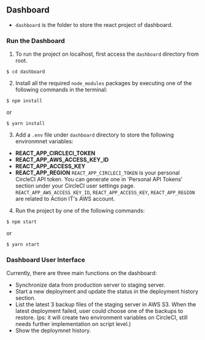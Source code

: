 ## Dashboard
- `dashboard` is the folder to store the react project of dashboard.

### Run the Dashboard
1. To run the project on localhost, first access the `dashboard` directory from root.
```console
$ cd dashboard
```
2. Install all the required `node_modules` packages by executing one of the following commands in the terminal:
```console
$ npm install 
```
or 

```console
$ yarn install 
```

3. Add a `.env` file under  `dashboard` directory to store the following environmnet variables:
  - __REACT_APP_CIRCLECI_TOKEN__
  - __REACT_APP_AWS_ACCESS_KEY_ID__
  - __REACT_APP_ACCESS_KEY__
  - __REACT_APP_REGION__
`REACT_APP_CIRCLECI_TOKEN` is your personal CircleCI API token. You can generate one in 'Personal API Tokens' section under your CircleCI user settings page.
`REACT_APP_AWS_ACCESS_KEY_ID`, `REACT_APP_ACCESS_KEY`, `REACT_APP_REGION` are related to Action IT's AWS account.

4. Run the project by one of the following commands:
```console
$ npm start
```
or 

```console
$ yarn start
```

### Dashboard User Interface
Currently, there are three main functions on the dashboard:
  - Synchronize data from production server to staging server.
  - Start a new deployment and update the status in the deployment history section.
  - List the latest 3 backup files of the staging server in AWS S3. When the latest deployment failed, user could choose one of the backups to restore.
  (ps: it will create two environment variables on CircleCI, still needs further implementation on script level.)
  - Show the deploymnet history.
